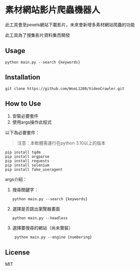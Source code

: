 # 素材網站影片爬蟲機器人

此工具會至pexels網站下載影片，未來會新增多素材網站爬蟲的功能

此工具為了搜集影片資料集而開發

## Usage

```shell
python main.py --search {keywords}
```

## Installation

```shell
git clone https://github.com/WooL1208/VideoCrawler.git
```

## How to Use

1. 安裝必要套件
2. 使用args操作此程式

以下為必要套件：

> 注意：本軟體需運行在python 3.10以上的版本

```shell
pip install tqdm
pip install argparse
pip install requests
pip install selenium
pip install fake_useragent
```

args介紹：

1. 搜尋關鍵字：

    ```shell
    python main.py --search {keywords}
    ```

2. 選擇是否跳出瀏覽器畫面

    ```shell
    python main.py --headless
    ```

3. 選擇要搜尋的網站（尚未實裝）

   ```shell
    python main.py --engine {numbering}
    ```

## License

MIT
